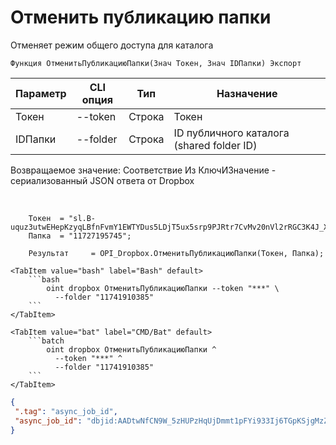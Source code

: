 ﻿---
sidebar_position: 2
---

# Отменить публикацию папки
 Отменяет режим общего доступа для каталога



`Функция ОтменитьПубликациюПапки(Знач Токен, Знач IDПапки) Экспорт`

  | Параметр | CLI опция | Тип | Назначение |
  |-|-|-|-|
  | Токен | --token | Строка | Токен |
  | IDПапки | --folder | Строка | ID публичного каталога (shared folder ID) |

  
  Возвращаемое значение:   Соответствие Из КлючИЗначение - сериализованный JSON ответа от Dropbox

<br/>




```bsl title="Пример кода"
    Токен  = "sl.B-uquz3utwEHepKzyqLBfnFvmY1EWTYDus5LDjT5ux5srp9PJRtr7CvMv20nVl2rRGC3K4J_X5...";
    Папка  = "11727195745";

    Результат     = OPI_Dropbox.ОтменитьПубликациюПапки(Токен, Папка);
```
    

 <Tabs>
  
    <TabItem value="bash" label="Bash" default>
        ```bash
            oint dropbox ОтменитьПубликациюПапки --token "***" \
              --folder "11741910385"
        ```
    </TabItem>
  
    <TabItem value="bat" label="CMD/Bat" default>
        ```batch
            oint dropbox ОтменитьПубликациюПапки ^
              --token "***" ^
              --folder "11741910385"
        ```
    </TabItem>
</Tabs>


```json title="Результат"
{
 ".tag": "async_job_id",
 "async_job_id": "dbjid:AADtwNfCN9W_5zHUPzHqUjDmmt1pFYi933Ij6TGpKSjgMzZpJsSyyGwalhvYCzHMZeCmjajZBlgvLOqk0jscPd5m"
}
```
